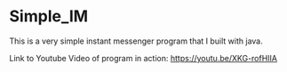 # Simple_IM
This is a very simple instant messenger program that I built with java.

Link to Youtube Video of program in action: https://youtu.be/XKG-rofHIIA

